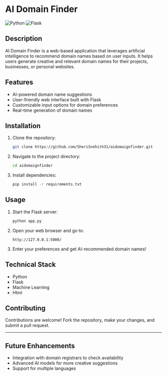 
# AI Domain Finder

![Python](https://img.shields.io/badge/Python-3.x-blue)
![Flask](https://img.shields.io/badge/Framework-Flask-green)

## Description
AI Domain Finder is a web-based application that leverages artificial intelligence to recommend domain names based on user inputs. It helps users generate creative and relevant domain names for their projects, businesses, or personal websites.

## Features
- AI-powered domain name suggestions
- User-friendly web interface built with Flask
- Customizable input options for domain preferences
- Real-time generation of domain names

## Installation
1. Clone the repository:
   ```bash
   git clone https://github.com/SheriSnehith31/aidomaignfinder.git
   ```
2. Navigate to the project directory:
   ```bash
   cd aidomaignfinder
   ```
3. Install dependencies:
   ```bash
   pip install -r requirements.txt
   ```

## Usage
1. Start the Flask server:
   ```bash
   python app.py
   ```
2. Open your web browser and go to:
   ```
   http://127.0.0.1:5000/
   ```
3. Enter your preferences and get AI-recommended domain names!

## Technical Stack
- Python
- Flask
- Machine Learning
- Html

## Contributing
Contributions are welcome! Fork the repository, make your changes, and submit a pull request.

---

## Future Enhancements
- Integration with domain registrars to check availability
- Advanced AI models for more creative suggestions
- Support for multiple languages

